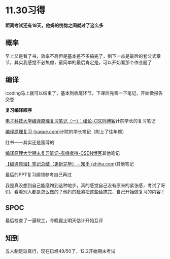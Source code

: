# 11.30习得

**距离考试还有18天，他妈的恍惚之间就过了这么多**

## 概率

早上又是看了书，效率不高但是基本差不多搞完了，剩下一点是最后的套公式章节，其实我感觉不必焦虑，蛮简单的最后肯定是，可以开始看那个作业题了

## 编译

icoding马上就可以结束了，基本到收尾环节，下课后完善一下笔记，开始做报告交卷

**复习编译顺序**

[电子科技大学编译原理复习笔记（一）：绪论-CSDN博客](https://blog.csdn.net/m0_59180666/article/details/130831158?spm=1001.2014.3001.5502)计院学长的复习笔记

[编译原理复习 (yuque.com)](https://www.yuque.com/u21204340/ckgnfr/ae3pqv?#《编译原理复习》)计院的学长笔记（附上了往年题）

红书——其实还是蛮薄的

[编译原理大学期末复习笔记-有缘者得-CSDN博客](https://blog.csdn.net/qq_15170495/article/details/118394890?spm=1001.2014.3001.5502)其他笔记

[【编译原理】笔记总结（更新完毕） - 知乎 (zhihu.com)](https://zhuanlan.zhihu.com/p/360822631)其他笔记

最后的PPT复习纲领参考自己再过



我是真没想到自己能磨蹭到这种地步，真的感觉自己没有原来的紧张感，考试了哥们，看看别人都是怎么做的？他妈的赶紧把这些给搞完，自己开始做复习的内容！

## SPOC

最后检查了一遍软工，今晚截止明天估计开始互评

## 知到

五人制足球真行，现在已经49/50了，12.2开始期末考试

